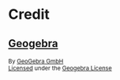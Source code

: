 # Credit

## [Geogebra][geogebra]

<sup>By [GeoGebra GmbH][geogebra-author]</sup>\
<sup>[Licensed][geogebra-license-notice] under the [Geogebra License][geogebra-license]</sup>

<!-- Link aliases -->

[geogebra]: https://github.com/geogebra/geogebra/tree/38b71fdc52aa81d1e26e8fad5da918cbf3115569
[geogebra-author]: https://github.com/geogebra
[geogebra-license-notice]: https://github.com/geogebra/geogebra/blob/38b71fdc52aa81d1e26e8fad5da918cbf3115569/doc/Libraries.md#geogebras-licence
[geogebra-license]: https://www.geogebra.org/license
